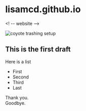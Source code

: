 # lisamcd.github.io
<! -- website --> 

![coyote trashing setup](/lisamcd.github.io/docs/assets/images/coy1.JPG)

## This is the first draft

Here is a list
- First
- Second
- Third
- Last

Thank you.  
Goodbye.
